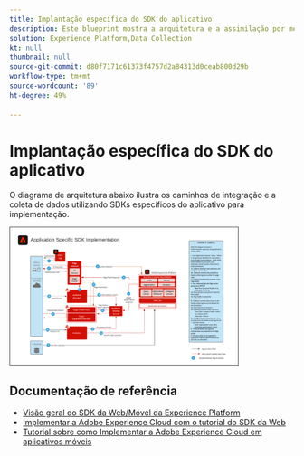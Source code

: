 ```yaml
---
title: Implantação específica do SDK do aplicativo
description: Este blueprint mostra a arquitetura e a assimilação por meio dos SDKs específicos do aplicativo
solution: Experience Platform,Data Collection
kt: null
thumbnail: null
source-git-commit: d80f7171c61373f4757d2a84313d0ceab800d29b
workflow-type: tm+mt
source-wordcount: '89'
ht-degree: 49%

---
```


# Implantação específica do SDK do aplicativo

O diagrama de arquitetura abaixo ilustra os caminhos de integração e a coleta de dados utilizando SDKs específicos do aplicativo para implementação.

<img src="assets/app_sdk_flow.png" alt="Arquitetura de referência para implementação usando SDKs específicos do aplicativo" style="width:80%; border:1px solid #4a4a4a" />

## Documentação de referência

* [Visão geral do SDK da Web/Móvel da Experience Platform](https://experienceleague.adobe.com/docs/experience-platform/edge/home.html?lang=pt-BR)
* [Implementar a Adobe Experience Cloud com o tutorial do SDK da Web](https://experienceleague.adobe.com/docs/platform-learn/implement-web-sdk/overview.html?lang=pt-BR)
* [Tutorial sobre como Implementar a Adobe Experience Cloud em aplicativos móveis](https://experienceleague.adobe.com/docs/platform-learn/implement-mobile-sdk/overview.html?lang=pt-BR)